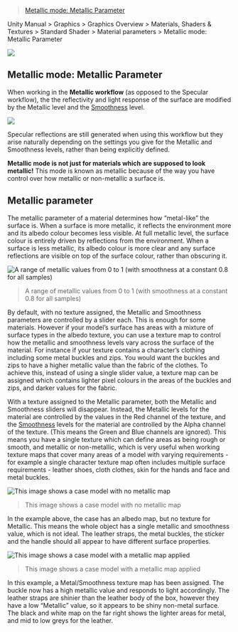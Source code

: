 > [Metallic mode: Metallic Parameter](http://docs.unity3d.com/Manual/StandardShaderMaterialParameterMetallic.html)

Unity Manual > Graphics > Graphics Overview > Materials, Shaders & Textures > Standard Shader > Material parameters > Metallic mode: Metallic Parameter

![](http://docs.unity3d.com/uploads/Main/StandardShaderMetallicMode.png)

## Metallic mode: Metallic Parameter

When working in the **Metallic workflow** (as opposed to the Specular workflow), the the reflectivity and light response of the surface are modified by the Metallic level and the [Smoothness](http://docs.unity3d.com/Manual/StandardShaderMaterialParameterSmoothness.html) level.

![](http://docs.unity3d.com/uploads/Main/StandardShaderParameterMetallic.png)

Specular reflections are still generated when using this workflow but they arise naturally depending on the settings you give for the Metallic and Smoothness levels, rather than being explicitly defined.

**Metallic mode is not just for materials which are supposed to look metallic!** This mode is known as metallic because of the way you have control over how metallic or non-metallic a surface is.

## Metallic parameter

The metallic parameter of a material determines how “metal-like” the surface is. When a surface is more metallic, it reflects the environment more and its albedo colour becomes less visible. At full metallic level, the surface colour is entirely driven by reflections from the environment. When a surface is less metallic, its albedo colour is more clear and any surface reflections are visible on top of the surface colour, rather than obscuring it.

![A range of metallic values from 0 to 1 (with smoothness at a constant 0.8 for all samples)](http://docs.unity3d.com/uploads/Main/StandardShaderMetallicGraduationTable.png)
> A range of metallic values from 0 to 1 (with smoothness at a constant 0.8 for all samples)

By default, with no texture assigned, the Metallic and Smoothness parameters are controlled by a slider each. This is enough for some materials. However if your model’s surface has areas with a mixture of surface types in the albedo texture, you can use a texture map to control how the metallic and smoothness levels vary across the surface of the material. For instance if your texture contains a character’s clothing including some metal buckles and zips. You would want the buckles and zips to have a higher metallic value than the fabric of the clothes. To achieve this, instead of using a single slider value, a texture map can be assigned which contains lighter pixel colours in the areas of the buckles and zips, and darker values for the fabric.

With a texture assigned to the Metallic parameter, both the Metallic and Smoothness sliders will disappear. Instead, the Metallic levels for the material are controlled by the values in the Red channel of the texture, and the [Smoothness](http://docs.unity3d.com/Manual/StandardShaderMaterialParameterSmoothness.html) levels for the material are controlled by the Alpha channel of the texture. (This means the Green and Blue channels are ignored). This means you have a single texture which can define areas as being rough or smooth, and metallic or non-metallic, which is very useful when working texture maps that cover many areas of a model with varying requirements - for example a single character texture map often includes multiple surface requirements - leather shoes, cloth clothes, skin for the hands and face and metal buckles.

![This image shows a case model with no metallic map](http://docs.unity3d.com/uploads/Main/StandardShaderNoMetallicMap.png)
> This image shows a case model with no metallic map

In the example above, the case has an albedo map, but no texture for Metallic. This means the whole object has a single metallic and smoothness value, which is not ideal. The leather straps, the metal buckles, the sticker and the handle should all appear to have different surface properties.

![This image shows a case model with a metallic map applied](http://docs.unity3d.com/uploads/Main/StandardShaderMetallicMap.png)
>This image shows a case model with a metallic map applied

In this example, a Metal/Smoothness texture map has been assigned. The buckle now has a high metallic value and responds to light accordingly. The leather straps are shinier than the leather body of the box, however they have a low “Metallic” value, so it appears to be shiny non-metal surface. The black and white map on the far right shows the lighter areas for metal, and mid to low greys for the leather.